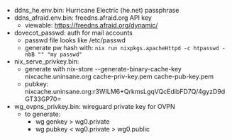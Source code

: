 - ddns_he.env.bin: Hurricane Electric (he.net) passphrase
- ddns_afraid.env.bin: freedns.afraid.org API key
    - viewable: <https://freedns.afraid.org/dynamic/>
- dovecot_passwd: auth for mail accounts
    - passwd file looks like /etc/passwd
    - generate pw hash with: `nix run nixpkgs.apacheHttpd -c htpasswd -nbB "" "my passwd"`
- nix_serve_privkey.bin:
    - generate with nix-store --generate-binary-cache-key nixcache.uninsane.org cache-priv-key.pem cache-pub-key.pem
    - pubkey: nixcache.uninsane.org:r3WILM6+QrkmsLgqVQcEdibFD7Q/4gyzD9dGT33GP70=
- wg_ovpns_privkey.bin: wireguard private key for OVPN
    - to generate:
        - wg genkey > wg0.private
        - wg pubkey < wg0.private > wg0.public
